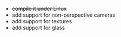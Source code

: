 + ~~compile it under Linux~~
+ add support for non-perspective cameras
+ add support for textures
+ add support for glass